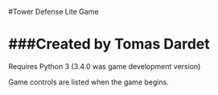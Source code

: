 #Tower Defense Lite Game

###Created by Tomas Dardet
=====================================================
Requires Python 3 (3.4.0 was game development version) 

Game controls are listed when the game begins.


